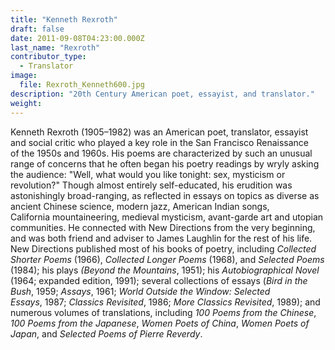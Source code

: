 ```yaml
---
title: "Kenneth Rexroth"
draft: false
date: 2011-09-08T04:23:00.000Z
last_name: "Rexroth"
contributor_type:
  - Translator
image:
  file: Rexroth_Kenneth600.jpg
description: "20th Century American poet, essayist, and translator."
weight:
---
```


Kenneth Rexroth (1905–1982) was an American poet, translator, essayist and social critic who played a key role in the San Francisco Renaissance of the 1950s and 1960s. His poems are characterized by such an unusual range of concerns that he often began his poetry readings by wryly asking the audience: "Well, what would you like tonight: sex, mysticism or revolution?" Though almost entirely self-educated, his erudition was astonishingly broad-ranging, as reflected in essays on topics as diverse as ancient Chinese science, modern jazz, American Indian songs, California mountaineering, medieval mysticism, avant-garde art and utopian communities. He connected with New Directions from the very beginning, and was both friend and adviser to James Laughlin for the rest of his life. New Directions published most of his books of poetry, including _Collected Shorter Poems_ (1966), _Collected Longer Poems_ (1968), and _Selected Poems_ (1984); his plays _(Beyond the Mountains_, 1951); his _Autobiographical Novel_ (1964; expanded edition, 1991); several collections of essays (_Bird in the Bush_, 1959; _Assays_, 1961; _World Outside the Window: Selected Essays_, 1987; _Classics Revisited_, 1986; _More Classics Revisited_, 1989); and numerous volumes of translations, including _100 Poems from the Chinese_, _100 Poems from the Japanese_, _Women Poets of China_, _Women Poets of Japan_, and _Selected Poems of Pierre Reverdy_.

